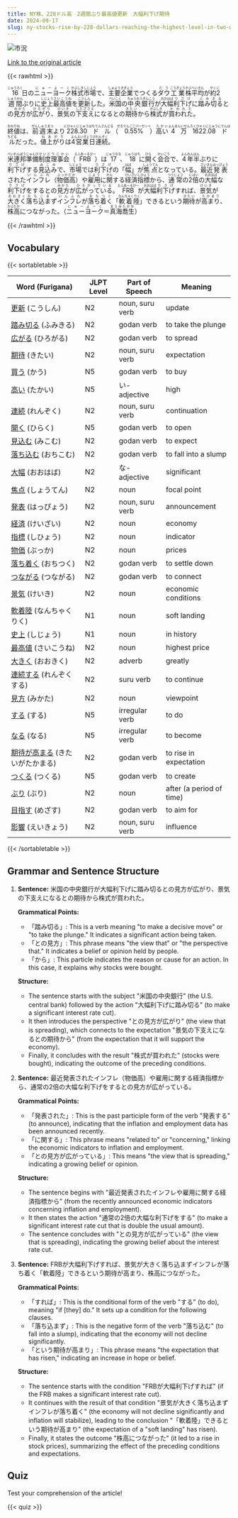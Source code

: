 ```yaml
---
title: NY株、228ドル高　2週間ぶり最高値更新　大幅利下げ期待
date: 2024-09-17
slug: ny-stocks-rise-by-228-dollars-reaching-the-highest-level-in-two-weeks-amid-expectations-of-a-significant-interest-rate-cut
---
```


![市況](https://www.asahicom.jp/imgopt/img/ee8df66497/comm_L/AS20240917000431.jpg "市況")

[Link to the original article](https://asahi.com/articles/ASS9J6TRJS9JULFA003M.html?iref=pc_business_top__n)

{{< rawhtml >}}
<p><ruby>16<rt>じゅうろく</rt></ruby>日の<ruby>ニューヨーク<rt>にゅーよーく</rt></ruby><ruby>株式<rt>かぶしき</rt></ruby><ruby>市場<rt>しじょう</rt></ruby>で、<ruby>主要<rt>しゅよう</rt></ruby><ruby>企業<rt>きぎょう</rt></ruby>でつくる<ruby>ダウ<rt>だう</rt></ruby><ruby>工業<rt>こうぎょう</rt></ruby><ruby>株<rt>かぶ</rt></ruby><ruby>平均<rt>へいきん</rt></ruby>が<ruby>約<rt>やく</rt></ruby><ruby>2<rt>に</rt></ruby><ruby>週間<rt>しゅうかん</rt></ruby>ぶりに<ruby>史上<rt>しじょう</rt></ruby><ruby>最高値<rt>さいこうね</rt></ruby>を<ruby>更新<rt>こうしん</rt></ruby>した。<ruby>米国<rt>べいこく</rt></ruby>の<ruby>中央銀行<rt>ちゅうおうぎんこう</rt></ruby>が<ruby>大幅<rt>おおはば</rt></ruby><ruby>利下げ<rt>りさげ</rt></ruby>に<ruby>踏み切る<rt>ふみきる</rt></ruby>との<ruby>見方<rt>みかた</rt></ruby>が<ruby>広がり<rt>ひろがり</rt></ruby>、<ruby>景気<rt>けいき</rt></ruby>の<ruby>下支え<rt>したざさえ</rt></ruby>になるとの<ruby>期待<rt>きたい</rt></ruby>から<ruby>株式<rt>かぶしき</rt></ruby>が<ruby>買われた<rt>かわれた</rt></ruby>。</p>

<p><ruby>終値<rt>おわりね</rt></ruby>は、<ruby>前週末<rt>ぜんしゅうまつ</rt></ruby>より<ruby>228.30ドル<rt>にひゃくにじゅうはちてんさんどる</rt></ruby>（<ruby>0.55%<rt>ぜろてんごごパーセント</rt></ruby>）<ruby>高い<rt>たかい</rt></ruby><ruby>4万1622.08ドル<rt>よんまんいせんろくひゃくにじゅうにてんはちどる</rt></ruby>だった。<ruby>値上がり<rt>ねあがり</rt></ruby>は<ruby>4営業日<rt>よんえいぎょうび</rt></ruby><ruby>連続<rt>れんぞく</rt></ruby>。</p>

<p><ruby>米<rt>べい</rt></ruby><ruby>連邦<rt>れんぽう</rt></ruby><ruby>準備<rt>じゅんび</rt></ruby><ruby>制度<rt>せいど</rt></ruby><ruby>理事会<rt>りじかい</rt></ruby>（<ruby>FRB<rt>えふあーるびー</rt></ruby>）は<ruby>17<rt>じゅうなな</rt></ruby>、<ruby>18<rt>じゅうはち</rt></ruby>に<ruby>開<rt>ひら</rt></ruby>く<ruby>会合<rt>かいごう</rt></ruby>で、<ruby>4<rt>よん</rt></ruby><ruby>年半<rt>ねんはん</rt></ruby>ぶりに<ruby>利下げ<rt>りさげ</rt></ruby>する<ruby>見込み<rt>みこみ</rt></ruby>で、<ruby>市場<rt>しじょう</rt></ruby>では<ruby>利下げ<rt>りさげ</rt></ruby>の「<ruby>幅<rt>はば</rt></ruby>」が<ruby>焦点<rt>しょうてん</rt></ruby>となっている。<ruby>最近<rt>さいきん</rt></ruby><ruby>発表<rt>はっぴょう</rt></ruby>された<ruby>インフレ<rt>いんふれ</rt></ruby>（<ruby>物価高<rt>ぶっかだか</rt></ruby>）や<ruby>雇用<rt>こよう</rt></ruby>に<ruby>関<rt>かん</rt></ruby>する<ruby>経済<rt>けいざい</rt></ruby><ruby>指標<rt>しひょう</rt></ruby>から、<ruby>通常<rt>つうじょう</rt></ruby>の<ruby>2<rt>に</rt></ruby><ruby>倍<rt>ばい</rt></ruby>の<ruby>大幅<rt>おおはば</rt></ruby>な<ruby>利下げ<rt>りさげ</rt></ruby>をするとの<ruby>見方<rt>みかた</rt></ruby>が<ruby>広がっている<rt>ひろがっている</rt></ruby>。<ruby>FRB<rt>えふあーるびー</rt></ruby>が<ruby>大幅<rt>おおはば</rt></ruby><ruby>利下げ<rt>りさげ</rt></ruby>すれば、<ruby>景気<rt>けいき</rt></ruby>が<ruby>大きく<rt>おおきく</rt></ruby><ruby>落ち込ま<rt>おちこま</rt></ruby>ず<ruby>インフレ<rt>いんふれ</rt></ruby>が<ruby>落ち着く<rt>おちつく</rt></ruby>「<ruby>軟着陸<rt>なんちゃくりく</rt></ruby>」できるという<ruby>期待<rt>きたい</rt></ruby>が<ruby>高まり<rt>たかまり</rt></ruby>、<ruby>株高<rt>かぶだか</rt></ruby>につながった。（<ruby>ニューヨーク<rt>にゅーよーく</rt></ruby>＝<ruby>真海<rt>まうみ</rt></ruby><ruby>喬生<rt>たかお</rt></ruby>）</p>
{{< /rawhtml >}}

## Vocabulary


{{< sortabletable >}}

| Word (Furigana)          | JLPT Level | Part of Speech         | Meaning                          |
|--------------------------|------------|-------------------------|----------------------------------|
|[更新](https://jisho.org/search/%E6%9B%B4%E6%96%B0) (こうしん)| N2         | noun, suru verb         | update                           |
|[踏み切る](https://jisho.org/search/%E8%B8%8F%E3%81%BF%E5%88%87%E3%82%8B) (ふみきる)| N2         | godan verb              | to take the plunge              |
|[広がる](https://jisho.org/search/%E5%BA%83%E3%81%8C%E3%82%8B) (ひろがる)| N2         | godan verb              | to spread                        |
|[期待](https://jisho.org/search/%E6%9C%9F%E5%BE%85) (きたい)| N2         | noun, suru verb         | expectation                      |
|[買う](https://jisho.org/search/%E8%B2%B7%E3%81%86) (かう)| N5         | godan verb              | to buy                           |
|[高い](https://jisho.org/search/%E9%AB%98%E3%81%84) (たかい)| N5         | い-adjective            | high                             |
|[連続](https://jisho.org/search/%E9%80%A3%E7%B6%9A) (れんぞく)| N2         | noun, suru verb         | continuation                     |
|[開く](https://jisho.org/search/%E9%96%8B%E3%81%8F) (ひらく)| N5         | godan verb              | to open                          |
|[見込む](https://jisho.org/search/%E8%A6%8B%E8%BE%BC%E3%82%80) (みこむ)| N2         | godan verb              | to expect                        |
|[落ち込む](https://jisho.org/search/%E8%90%BD%E3%81%A1%E8%BE%BC%E3%82%80) (おちこむ)| N2         | godan verb              | to fall into a slump            |
|[大幅](https://jisho.org/search/%E5%A4%A7%E5%B9%85) (おおはば)| N2         | な-adjective            | significant                      |
|[焦点](https://jisho.org/search/%E7%84%A6%E7%82%B9) (しょうてん)| N2         | noun                    | focal point                      |
|[発表](https://jisho.org/search/%E7%99%BA%E8%A1%A8) (はっぴょう)| N2         | noun, suru verb         | announcement                     |
|[経済](https://jisho.org/search/%E7%B5%8C%E6%B8%88) (けいざい)| N2         | noun                    | economy                          |
|[指標](https://jisho.org/search/%E6%8C%87%E6%A8%99) (しひょう)| N2         | noun                    | indicator                        |
|[物価](https://jisho.org/search/%E7%89%A9%E4%BE%A1) (ぶっか)| N2         | noun                    | prices                           |
|[落ち着く](https://jisho.org/search/%E8%90%BD%E3%81%A1%E7%9D%80%E3%81%8F) (おちつく)| N2         | godan verb              | to settle down                   |
|[つながる](https://jisho.org/search/%E3%81%A4%E3%81%AA%E3%81%8C%E3%82%8B) (つながる)| N2         | godan verb              | to connect                       |
|[景気](https://jisho.org/search/%E6%99%AF%E6%B0%97) (けいき)| N2         | noun                    | economic conditions              |
|[軟着陸](https://jisho.org/search/%E8%BB%9F%E7%9D%80%E9%99%B8) (なんちゃくりく)| N1         | noun                    | soft landing                     |
|[史上](https://jisho.org/search/%E5%8F%B2%E4%B8%8A) (しじょう)| N1         | noun                    | in history                       |
|[最高値](https://jisho.org/search/%E6%9C%80%E9%AB%98%E5%80%A4) (さいこうね)| N2         | noun                    | highest price                    |
|[大きく](https://jisho.org/search/%E5%A4%A7%E3%81%8D%E3%81%8F) (おおきく)| N2         | adverb                  | greatly                          |
|[連続する](https://jisho.org/search/%E9%80%A3%E7%B6%9A%E3%81%99%E3%82%8B) (れんぞくする)| N2         | suru verb               | to continue                      |
|[見方](https://jisho.org/search/%E8%A6%8B%E6%96%B9) (みかた)| N2         | noun                    | viewpoint                        |
|[する](https://jisho.org/search/%E3%81%99%E3%82%8B) (する)| N5         | irregular verb          | to do                           |
|[なる](https://jisho.org/search/%E3%81%AA%E3%82%8B) (なる)| N5         | irregular verb          | to become                       |
|[期待が高まる](https://jisho.org/search/%E6%9C%9F%E5%BE%85%E3%81%8C%E9%AB%98%E3%81%BE%E3%82%8B) (きたいがたかまる)| N2 | godan verb              | to rise in expectation           |
|[つくる](https://jisho.org/search/%E3%81%A4%E3%81%8F%E3%82%8B) (つくる)| N5         | godan verb              | to create                       |
|[ぶり](https://jisho.org/search/%E3%81%B6%E3%82%8A) (ぶり)| N2         | noun                    | after (a period of time)        |
|[目指す](https://jisho.org/search/%E7%9B%AE%E6%8C%87%E3%81%99) (めざす)| N2         | godan verb              | to aim for                      |
|[影響](https://jisho.org/search/%E5%BD%B1%E9%9F%BF) (えいきょう)| N2         | noun, suru verb         | influence                        |

{{< /sortabletable >}}


## Grammar and Sentence Structure

1. **Sentence:** 米国の中央銀行が大幅利下げに踏み切るとの見方が広がり、景気の下支えになるとの期待から株式が買われた。

   **Grammatical Points:**
   - 「踏み切る」: This is a verb meaning "to make a decisive move" or "to take the plunge." It indicates a significant action being taken.
   - 「との見方」: This phrase means "the view that" or "the perspective that." It indicates a belief or opinion held by people.
   - 「から」: This particle indicates the reason or cause for an action. In this case, it explains why stocks were bought.

   **Structure:**
   - The sentence starts with the subject "米国の中央銀行" (the U.S. central bank) followed by the action "大幅利下げに踏み切る" (to make a significant interest rate cut).
   - It then introduces the perspective "との見方が広がり" (the view that is spreading), which connects to the expectation "景気の下支えになるとの期待から" (from the expectation that it will support the economy).
   - Finally, it concludes with the result "株式が買われた" (stocks were bought), indicating the outcome of the preceding conditions.

2. **Sentence:** 最近発表されたインフレ（物価高）や雇用に関する経済指標から、通常の2倍の大幅な利下げをするとの見方が広がっている。

   **Grammatical Points:**
   - 「発表された」: This is the past participle form of the verb "発表する" (to announce), indicating that the inflation and employment data has been announced recently.
   - 「に関する」: This phrase means "related to" or "concerning," linking the economic indicators to inflation and employment.
   - 「との見方が広がっている」: This means "the view that is spreading," indicating a growing belief or opinion.

   **Structure:**
   - The sentence begins with "最近発表されたインフレや雇用に関する経済指標から" (from the recently announced economic indicators concerning inflation and employment).
   - It then states the action "通常の2倍の大幅な利下げをする" (to make a significant interest rate cut that is double the usual amount).
   - The sentence concludes with "との見方が広がっている" (the view that is spreading), indicating the growing belief about the interest rate cut.

3. **Sentence:** FRBが大幅利下げすれば、景気が大きく落ち込まずインフレが落ち着く「軟着陸」できるという期待が高まり、株高につながった。

   **Grammatical Points:**
   - 「すれば」: This is the conditional form of the verb "する" (to do), meaning "if [they] do." It sets up a condition for the following clauses.
   - 「落ち込まず」: This is the negative form of the verb "落ち込む" (to fall into a slump), indicating that the economy will not decline significantly.
   - 「という期待が高まり」: This phrase means "the expectation that has risen," indicating an increase in hope or belief.

   **Structure:**
   - The sentence starts with the condition "FRBが大幅利下げすれば" (if the FRB makes a significant interest rate cut).
   - It continues with the result of that condition "景気が大きく落ち込まずインフレが落ち着く" (the economy will not decline significantly and inflation will stabilize), leading to the conclusion "「軟着陸」できるという期待が高まり" (the expectation of a "soft landing" has risen).
   - Finally, it states the outcome "株高につながった" (it led to a rise in stock prices), summarizing the effect of the preceding conditions and expectations.

## Quiz

Test your comprehension of the article!

{{< quiz >}}